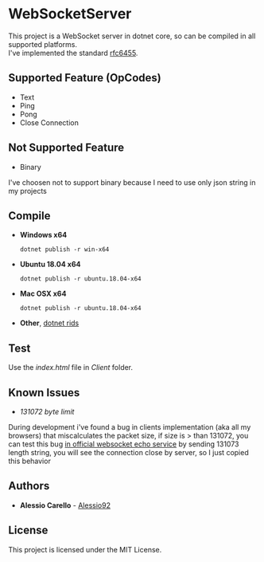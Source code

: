 # WebSocketServer
 
This project is a WebSocket server in dotnet core, so can be compiled in all supported platforms.  
I've implemented the standard [rfc6455](https://tools.ietf.org/html/rfc6455).

## Supported Feature (OpCodes)

* Text
* Ping
* Pong
* Close Connection

## Not Supported Feature

* Binary

I've choosen not to support binary because I need to use only json string in my projects

## Compile

* **Windows x64**

    `dotnet publish -r win-x64`

* **Ubuntu 18.04 x64**

    `dotnet publish -r ubuntu.18.04-x64`

* **Mac OSX x64**

    `dotnet publish -r ubuntu.18.04-x64`

* **Other**, [dotnet rids](https://docs.microsoft.com/en-us/dotnet/core/rid-catalog)

## Test

Use the *index.html* file in *Client* folder.

## Known Issues

*	*131072 byte limit*

During development i've found a bug in clients implementation (aka all my browsers) that miscalculates the packet size, if size is > than 131072, you can test this bug [in official websocket echo service](https://websocket.org/echo.html) by sending 131073 length string, you will see the connection close by server, so I just copied this behavior

## Authors

* **Alessio Carello** - [Alessio92](https://github.com/Alessio92)

## License

This project is licensed under the MIT License.
